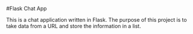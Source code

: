 #Flask  Chat App

This is a chat  application written in Flask. The purpose of this project is to take data from a URL and store the information in a list. 